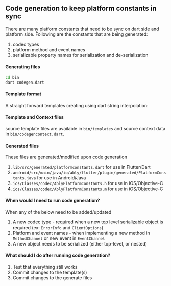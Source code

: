 ## Code generation to keep platform constants in sync

There are many platform constants that need to be sync on dart side and platform side.
Following are the constants that are being generated:
1. codec types
2. platform method and event names
3. serializable property names for serialization and de-serialization

#### Generating files

```bash
cd bin
dart codegen.dart
```

#### Template format

A straight forward templates creating using dart string interpolation:

#### Template and Context files

source template files are available in `bin/templates`
 and source context data in `bin/codegencontext.dart`.


#### Generated files

These files are generated/modified upon code generation

1. `lib/src/generated/platformconstants.dart` for use in Flutter/Dart
2. `android/src/main/java/io/ably/flutter/plugin/generated/PlatformConstants.java` for use in Android/Java
3. `ios/Classes/codec/AblyPlatformConstants.h` for use in iOS/Objective-C
4. `ios/Classes/codec/AblyPlatformConstants.m` for use in iOS/Objective-C

#### When would I need to run code generation?

When any of the below need to be added/updated
1. A new codec type - required when a new top level serializable object is required (ex: `ErrorInfo` and `ClientOptions`)
2. Platform and event names - when implementing a new method in `MethodChannel` or new event in `EventChannel`
3. A new object needs to be serialized (either top-level, or nested)


#### What should I do after running code generation?

1. Test that everything still works
2. Commit changes to the template(s)
3. Commit changes to the generate files
